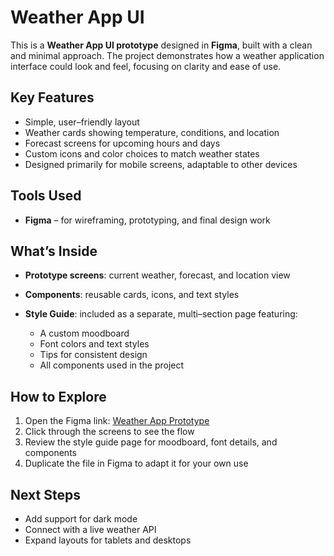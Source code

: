 # Weather App UI

This is a **Weather App UI prototype** designed in **Figma**, built with a clean and minimal approach. The project demonstrates how a weather application interface could look and feel, focusing on clarity and ease of use.

## Key Features

* Simple, user–friendly layout
* Weather cards showing temperature, conditions, and location
* Forecast screens for upcoming hours and days
* Custom icons and color choices to match weather states
* Designed primarily for mobile screens, adaptable to other devices

## Tools Used

* **Figma** – for wireframing, prototyping, and final design work

## What’s Inside

* **Prototype screens**: current weather, forecast, and location view
* **Components**: reusable cards, icons, and text styles
* **Style Guide**: included as a separate, multi–section page featuring:

  * A custom moodboard
  * Font colors and text styles
  * Tips for consistent design
  * All components used in the project

## How to Explore

1. Open the Figma link: [Weather App Prototype](https://www.figma.com/proto/AtIdzQ1hg5jsf4e3WOWbYk/Weather-App-UI?page-id=0%3A1&node-id=8-2&p=f&viewport=128%2C301%2C0.43&t=SNo69uPZjUJe57iA-1&scaling=scale-down-width&content-scaling=fixed)
2. Click through the screens to see the flow
3. Review the style guide page for moodboard, font details, and components
4. Duplicate the file in Figma to adapt it for your own use

## Next Steps

* Add support for dark mode
* Connect with a live weather API
* Expand layouts for tablets and desktops
